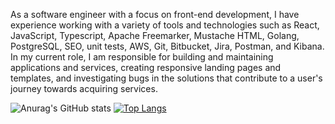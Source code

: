 As a software engineer with a focus on front-end development, I have experience working with a variety of tools and technologies such as React, JavaScript, Typescript, Apache Freemarker, Mustache HTML, Golang, PostgreSQL, SEO, unit tests, AWS, Git, Bitbucket, Jira, Postman, and Kibana. In my current role, I am responsible for building and maintaining applications and services, creating responsive landing pages and templates, and investigating bugs in the solutions that contribute to a user's journey towards acquiring services.

![Anurag's GitHub stats](https://github-readme-stats.vercel.app/api?username=MatheusFerreiraZx&show_icons=true&theme=dracula) 
[![Top Langs](https://github-readme-stats.vercel.app/api/top-langs/?username=MatheusFerreiraZx&layout=compact)](https://github.com/anuraghazra/github-readme-stats)

